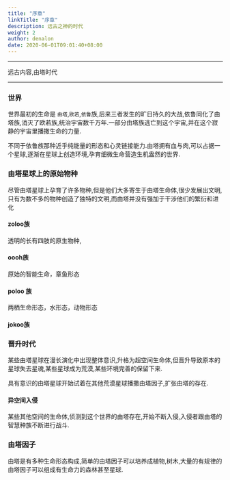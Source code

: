 ```yaml
---
title: "序章"
linkTitle: "序章"
description: 远古之神的时代
weight: 2
author: denalon
date: 2020-06-01T09:01:40+08:00
---
```


***
远古内容,由塔时代
***


### 世界

世界最初的生命是 `由塔`,`欧若`,`依鲁`族,后来三者发生的旷日持久的大战,依鲁同化了由塔族,消灭了欧若族,统治宇宙数千万年.一部分由塔族逃亡到这个宇宙,并在这个寂静的宇宙里播撒生命的力量.

不同于依鲁族那种近乎纯能量的形态和心灵链接能力.由塔拥有血与肉,可以占据一个星球,逐渐在星球上创造环境,孕育细微生命营造生机盎然的世界.


### 由塔星球上的原始物种

尽管由塔星球上孕育了许多物种,但是他们大多寄生于由塔生命体,很少发展出文明,只有为数不多的物种创造了独特的文明,而由塔并没有强加于干涉他们的繁衍和进化

#### zoloo族

透明的长有四肢的原生物种,


#### oooh族

原始的智能生命，章鱼形态

#### poloo 族

两栖生命形态，水形态，动物形态

#### jokoo族

### 晋升时代

某些由塔星球在漫长演化中出现整体意识,升格为超空间生命体,但晋升导致原本的星球失去星魂,某些星球成为荒漠,某些环境完善的保留下来.

具有意识的由塔星球开始试着在其他荒漠星球播撒由塔因子,扩张由塔的存在.

#### 异空间入侵

某些其他空间的生命体,侦测到这个世界的由塔存在,开始不断入侵,入侵者跟由塔的智慧种族不断进行战斗.


### 由塔因子

由塔是有多种生命形态构成,简单的由塔因子可以培养成植物,树木,大量的有规律的由塔因子可以组成有生命力的森林甚至星球.






